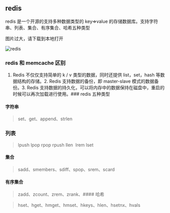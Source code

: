 ## redis

redis 是一个开源的支持多种数据类型的 key=>value 的存储数据库。支持字符串、列表、集合、有序集合、哈希五种类型

图片过大，请下载到本地打开

![redis](redis.png)

### redis 和 memcache 区别

1. Redis 不仅仅支持简单的 k / v 类型的数据，同时还提供 list，set，hash 等数据结构的存储。2. Redis 支持数据的备份，即 master-slave 模式的数据备份。3. Redis 支持数据的持久化，可以将内存中的数据保持在磁盘中，重启的时候可以再次加载进行使用。### redis 五种类型

#### 字符串

> set、get、append、strlen

### 列表

> lpush lpop rpop rpush llen  lrem lset

#### 集合

> sadd、smembers、sdiff、spop、srem、scard

#### 有序集合

> zadd、zcount、zrem、zrank、#### 哈希

> hset、hget、hmget、hmset、hkeys、hlen、hsetnx、hvals


